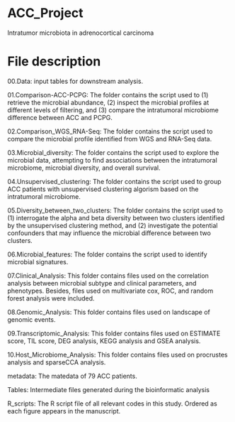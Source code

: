 # ACC_Project
Intratumor microbiota in adrenocortical carcinoma

# File description
00.Data: input tables for downstream analysis.

01.Comparison-ACC-PCPG: The folder contains the script used to (1) retrieve the microbial abundance, (2) inspect the microbial profiles at different levels of filtering, and (3) compare the intratumoral microbiome difference between ACC and PCPG.

02.Comparison_WGS_RNA-Seq: The folder contains the script used to compare the microbial profile identified from WGS and RNA-Seq data.

03.Microbial_diversity: The folder contains the script used to explore the microbial data, attempting to find associations between the intratumoral microbiome, microbial diversity, and overall survival.

04.Unsupervised_clustering: The folder contains the script used to group ACC patients with unsupervised clustering algorism based on the intratumoral microbiome.

05.Diversity_between_two_clusters: The folder contains the script used to (1) interrogate the alpha and beta diversity between two clusters identified by the unsupervised clustering method, and (2) investigate the potential confounders that may influence the microbial difference between two clusters.

06.Microbial_features: The folder contains the script used to identify microbial signatures.

07.Clinical_Analysis: This folder contains files used on the correlation analysis between microbial subtype and clinical parameters, and phenotypes. Besides, files used on multivariate cox, ROC, and random forest analysis were included.

08.Genomic_Analysis: This folder contains files used on landscape of genomic events.

09.Transcriptomic_Analysis: This folder contains files used on ESTIMATE score, TIL score, DEG analysis, KEGG analysis and GSEA analysis.

10.Host_Microbiome_Analysis: This folder contains files used on procrustes analysis and sparseCCA analysis.

metadata: The matedata of 79 ACC patients.

Tables: Intermediate files generated during the bioinformatic analysis

R_scripts: The R script file of all relevant codes in this study. Ordered as each figure appears in the manuscript.
